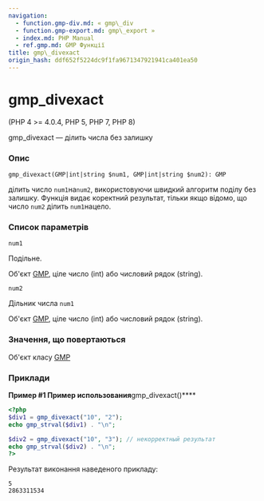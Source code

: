 ```yaml
---
navigation:
  - function.gmp-div.md: « gmp\_div
  - function.gmp-export.md: gmp\_export »
  - index.md: PHP Manual
  - ref.gmp.md: GMP Функції
title: gmp\_divexact
origin_hash: ddf652f5224dc9f1fa9671347921941ca401ea50
---
```

# gmp\_divexact

(PHP 4 >= 4.0.4, PHP 5, PHP 7, PHP 8)

gmp\_divexact — ділить числа без залишку

### Опис

```methodsynopsis
gmp_divexact(GMP|int|string $num1, GMP|int|string $num2): GMP
```

ділить число `num1`на`num2`, використовуючи швидкий алгоритм поділу без залишку. Функція видає коректний результат, тільки якщо відомо, що число `num2` ділить `num1`нацело.

### Список параметрів

`num1`

Подільне.

Об'єкт [GMP](class.gmp.md), ціле число (int) або числовий рядок (string).

`num2`

Дільник числа `num1`

Об'єкт [GMP](class.gmp.md), ціле число (int) або числовий рядок (string).

### Значення, що повертаються

Об'єкт класу [GMP](class.gmp.md)

### Приклади

**Пример #1 Пример использования**gmp\_divexact()\*\*\*\*

```php
<?php
$div1 = gmp_divexact("10", "2");
echo gmp_strval($div1) . "\n";

$div2 = gmp_divexact("10", "3"); // некорректный результат
echo gmp_strval($div2) . "\n";
?>
```

Результат виконання наведеного прикладу:

```
5
2863311534
```

